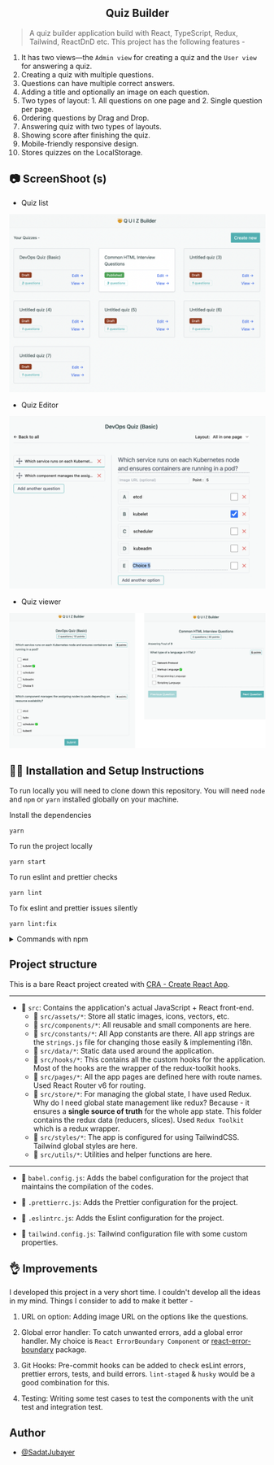 <h2 align="center" >Quiz Builder</h2>

> A quiz builder application build with React, TypeScript, Redux, Tailwind, ReactDnD etc. This project has the following features -

1. It has two views—the `Admin view` for creating a quiz and the `User view` for answering a quiz.
2. Creating a quiz with multiple questions.
3. Questions can have multiple correct answers.
4. Adding a title and optionally an image on each question.
5. Two types of layout: 1. All questions on one page and 2. Single question per page.
6. Ordering questions by Drag and Drop.
7. Answering quiz with two types of layouts.
8. Showing score after finishing the quiz.
9. Mobile-friendly responsive design.
10. Stores quizzes on the LocalStorage.

## 📷 ScreenShoot (s)

-   Quiz list

![Quiz list](/public/screenShoots/quiz-list.png)

-   Quiz Editor

![Quiz editor](/public/screenShoots/editor.png)

-   Quiz viewer

![Quiz viewer](/public/screenShoots/answer.png)

## 👨‍💻 Installation and Setup Instructions

To run locally you will need to clone down this repository. You will need `node` and `npm` or `yarn` installed globally on your machine.

Install the dependencies

```shell
yarn
```

To run the project locally

```shell
yarn start
```

To run eslint and prettier checks

```shell
yarn lint
```

To fix eslint and prettier issues silently

```shell
yarn lint:fix
```

<details>
  <summary> Commands with npm</summary>

Install the dependencies

```shell
npm install
```

To run project locally

```shell
npm start
```

To run eslint and prettier checks

```shell
npm run lint
```

To fix eslint and prettier issues silently

```shell
npm run lint:fix
```

</details>

## Project structure

This is a bare React project created with [CRA - Create React App](https://create-react-app.dev/).

---

-   📁 `src`: Contains the application's actual JavaScript + React front-end.
    -   📄 `src/assets/*`: Store all static images, icons, vectors, etc.
    -   📄 `src/components/*`: All reusable and small components are here.
    -   📄 `src/constants/*`: All App constants are there. All app strings are the `strings.js` file for changing those easily & implementing i18n.
    -   📄 `src/data/*`: Static data used around the application.
    -   📄 `src/hooks/*`: This contains all the custom hooks for the application. Most of the hooks are the wrapper of the redux-toolkit hooks.
    -   📄 `src/pages/*`: All the app pages are defined here with route names. Used React Router v6 for routing.
    -   📄 `src/store/*`: For managing the global state, I have used Redux. Why do I need global state management like redux? Because - it ensures a **single source of truth** for the whole app state. This folder contains the redux data (reducers, slices). Used `Redux Toolkit` which is a redux wrapper.
    -   📄 `src/styles/*`: The app is configured for using TailwindCSS. Tailwind global styles are here.
    -   📄 `src/utils/*`: Utilities and helper functions are here.

---

-   📄 `babel.config.js`: Adds the babel configuration for the project that maintains the compilation of the codes.

-   📄 `.prettierrc.js`: Adds the Prettier configuration for the project.

-   📄 `.eslintrc.js`: Adds the Eslint configuration for the project.

-   📄 `tailwind.config.js`: Tailwind configuration file with some custom properties.

## 👌 Improvements

I developed this project in a very short time. I couldn't develop all the ideas in my mind. Things I consider to add to make it better -

1. URL on option: Adding image URL on the options like the questions.

2. Global error handler: To catch unwanted errors, add a global error handler. My choice is `React ErrorBoundary Component` or [react-error-boundary](https://www.npmjs.com/package/react-error-boundary?activeTab=dependencies) package.

3. Git Hooks: Pre-commit hooks can be added to check esLint errors, prettier errors, tests, and build errors. `lint-staged` & `husky` would be a good combination for this.

4. Testing: Writing some test cases to test the components with the unit test and integration test.

## Author

-   [@SadatJubayer](https://www.smjubayer.me)

